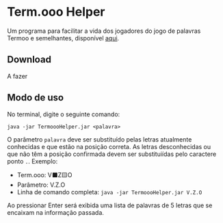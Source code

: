 # Term.ooo Helper
 
Um programa para facilitar a vida dos jogadores do jogo de palavras Termoo e semelhantes, disponível [aqui](https://term.ooo).

## Download
A fazer

## Modo de uso

No terminal, digite o seguinte comando:
```
java -jar TermoooHelper.jar <palavra>
```

O parâmetro `palavra` deve ser substituído pelas letras atualmente conhecidas e que estão na posição correta. As letras desconhecidas ou que não têm a posição confirmada devem ser substituiídas pelo caractere ponto `.`. Exemplo:

- Term.ooo: V⬛Z🟨O
- Parâmetro: V.Z.O
- Linha de comando completa: `java -jar TermoooHelper.jar V.Z.O`

Ao pressionar Enter será exibida uma lista de palavras de 5 letras que se encaixam na informação passada.